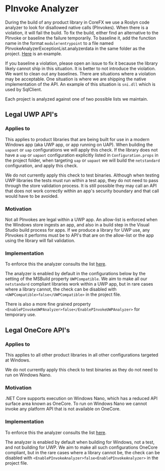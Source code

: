 # PInvoke Analyzer

During the build of any product library in CoreFX we use a Roslyn code analyzer to look for disallowed native calls (PInvokes). When there is a violation, it will fail the build. To fix the build, either find an alternative to the PInvoke or baseline the failure temporarily. To baseline it, add the function name in the format `module!entrypoint` to a file named PInvokeAnalyzerExceptionList.analyzerdata in the same folder as the project. [Here](https://github.com/dotnet/corefx/blob/master/src/System.Diagnostics.Process/src/PInvokeAnalyzerExceptionList.analyzerdata) is an example. 

If you baseline a violation, please open an issue to fix it because the library likely cannot ship in this situation. It is better to not introduce the violation. We want to clean out any baselines. There are situations where a violation may be acceptable. One situation is where we are shipping the native implementation of the API. An example of this situation is `sni.dll` which is used by SqlClient.

Each project is analyzed against one of two possible lists we maintain.

## Legal UWP API's

### Applies to
This applies to product libraries that are being built for use in a modern Windows app (aka UWP app, or app running on UAP). When building the `uapaot` or `uap` configurations we will apply this check. If the library does not have a `uap` or `uapaot` configuration explicitly listed in `Configuration.props` in the project folder, when targeting `uap` or `uapaot` we will build the `netstandard` configuration, and apply this check.

We do not currently apply this check to test binaries. Although when testing UWP libraries the tests must run within a test app, they do not need to pass through the store validation process. It is still possible they may call an API that does not work correctly within an app's security boundary and that call would have to be avoided.

### Motivation
Not all PInvokes are legal within a UWP app. An allow-list is enforced when the Windows store ingests an app, and also in a build step in the Visual Studio build process for apps. If we produce a library for UWP use, any PInvokes it performs must be to API's that are on the allow-list or the app using the library will fail validation.

### Implementation
To enforce this the analyzer consults the list [here](https://github.com/dotnet/buildtools/blob/master/src/Microsoft.DotNet.CodeAnalysis/PackageFiles/PinvokeAnalyzer_Win32UWPApis.txt). 

The analyzer is enabled by default in the configurations below by the setting of the MSBuild property `UWPCompatible`. We aim to make all our `netstandard` compliant libraries work within a UWP app, but in rare cases where a library cannot, the check can be disabled with `<UWPCompatible>false</UWPCompatible>` in the project file.

There is also a more fine grained property `<EnablePInvokeUWPAnalyzer>false</EnablePInvokeUWPAnalyzer>` for temporary use.

## Legal OneCore API's

### Applies to
This applies to all other product libraries in all other configurations targeted at Windows.

We do not currently apply this check to test binaries as they do not need to run on Windows Nano.

### Motivation
.NET Core supports execution on Windows Nano, which has a reduced API surface area known as OneCore. To run on Windows Nano we cannot invoke any platform API that is not available on OneCore.

### Implementation
To enforce this the analyzer consults the list [here](https://github.com/dotnet/buildtools/blob/master/src/Microsoft.DotNet.CodeAnalysis/PackageFiles/PinvokeAnalyzer_Win32Apis.txt). 

The analyzer is enabled by default when building for Windows, not a test, and not building for UWP. We aim to make all such configurations OneCore compliant, but in the rare cases where a library cannot be, the check can be disabled with `<EnablePInvokeAnalyzer>false<EnablePInvokeAnalyzer>` in the project file.
